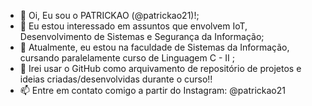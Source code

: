 - 👋 Oi, Eu sou o PATRICKAO (@patrickao21)!;
- 👀 Eu estou interessado em assuntos que envolvem IoT, Desenvolvimento de Sistemas e Segurança da Informação;
- 🌱 Atualmente, eu estou na faculdade de Sistemas da Informação, cursando paralelamente curso de Linguagem C - II ;
- 💞️ Irei usar o GitHub como arquivamento de repositório de projetos e ideias criadas/desenvolvidas durante o curso!!
- 📫 Entre em contato comigo a partir do Instagram: @patrickao21 

<!---
patrickaso/patrickaso is a ✨ special ✨ repository because its `README.md` (this file) appears on your GitHub profile.
You can click the Preview link to take a look at your changes.
--->
